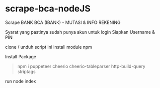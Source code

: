 # scrape-bca-nodeJS
Scrape BANK BCA (IBANK) - MUTASI & INFO REKENING

Syarat yang pastinya sudah punya akun untuk login
Siapkan Username & PIN

clone / unduh script ini
install module npm

Install Package

> npm i puppeteer cheerio cheerio-tableparser http-build-query striptags

run node index

